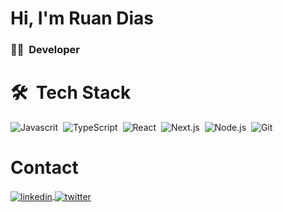 ### <h1 align="left">Hi, I'm Ruan Dias</h1>

### 👨‍💻 &nbsp;Developer

# 🛠 &nbsp;Tech Stack

![Javascrit](https://img.shields.io/badge/-Javascript-05122A?style=flat&logo=javascript)&nbsp;
![TypeScript](https://img.shields.io/badge/-TypeScript-05122A?style=flat&logo=typescript)&nbsp;
![React](https://img.shields.io/badge/-React-05122A?style=flat&logo=react)&nbsp;
![Next.js](https://img.shields.io/badge/-Next.js-05122A?style=flat&logo=next.js)&nbsp;
![Node.js](https://img.shields.io/badge/-Node.js-05122A?style=flat&logo=node.js)&nbsp;
![Git](https://img.shields.io/badge/-Git-05122A?style=flat&logo=git)&nbsp;

# Contact


<a href="https://www.linkedin.com/in/ruan-dias-611887238/" target="_blank" >
  <img align="center" src="https://img.shields.io/badge/-Linkedin-05122A?style=flat&logo=linkedin" alt="linkedin"/>
</a>
<a href="https://twitter.com/itsr4ul" target="_blank" >
  <img align="center" src="https://img.shields.io/badge/-Twitter-05122A?style=flat&logo=twitter" alt="twitter"/>  
</a>
